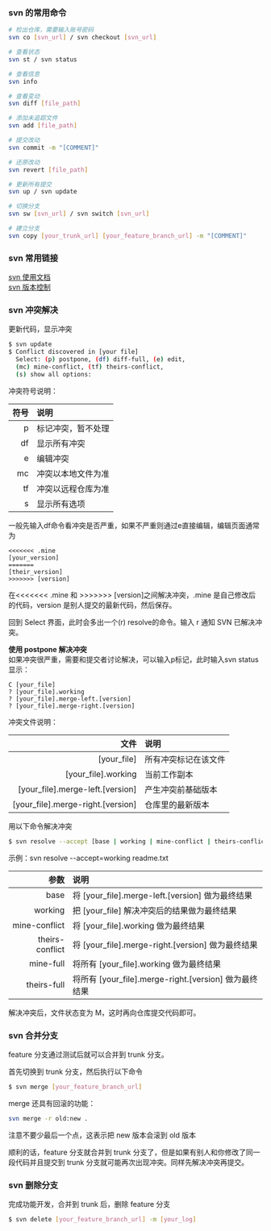 
### svn 的常用命令
```bash
# 检出仓库，需要输入账号密码
svn co [svn_url] / svn checkout [svn_url]

# 查看状态
svn st / svn status

# 查看信息
svn info

# 查看变动
svn diff [file_path]

# 添加未追踪文件
svn add [file_path]

# 提交改动
svn commit -m "[COMMENT]"

# 还原改动
svn revert [file_path]

# 更新所有提交
svn up / svn update

# 切换分支
svn sw [svn_url] / svn switch [svn_url]

# 建立分支
svn copy [your_trunk_url] [your_feature_branch_url] -m "[COMMENT]"
```

### svn 常用链接
[svn 使用文档](https://tortoisesvn.net/docs/release/TortoiseSVN_zh_CN/index.html)  
[svn 版本控制](http://svnbook.red-bean.com/nightly/zh/svn-book.html)  


### svn 冲突解决
更新代码，显示冲突
```bash
$ svn update
$ Conflict discovered in [your file]
  Select: (p) postpone, (df) diff-full, (e) edit,
  (mc) mine-conflict, (tf) theirs-conflict,
  (s) show all options:
```
冲突符号说明：

| 符号 | 说明 |
| ---: | :---- |
|p|标记冲突，暂不处理|
|df|显示所有冲突|
|e|编辑冲突|
|mc|冲突以本地文件为准|
|tf|冲突以远程仓库为准|
|s|显示所有选项|

一般先输入df命令看冲突是否严重，如果不严重则通过e直接编辑，编辑页面通常为
```
<<<<<<< .mine
[your_version]
=======
[their_version]
>>>>>>> [version]
```
在<<<<<<< .mine 和 >>>>>>> [version]之间解决冲突，.mine 是自己修改后的代码，version 是别人提交的最新代码，然后保存。

回到 Select 界面，此时会多出一个(r) resolve的命令。输入 r 通知 SVN 已解决冲突。

**使用 postpone 解决冲突**  
如果冲突很严重，需要和提交者讨论解决，可以输入p标记，此时输入svn status显示：
```
C [your_file]
? [your_file].working
? [your_file].merge-left.[version]
? [your_file].merge-right.[version]
```

冲突文件说明：

| 文件 | 说明 |
| ----: | :---- |
|[your_file] | 所有冲突标记在该文件 |
|[your_file].working | 当前工作副本 |
|[your_file].merge-left.[version] | 产生冲突前基础版本 |
|[your_file].merge-right.[version] | 仓库里的最新版本 |

用以下命令解决冲突
```bash
$ svn resolve --accept [base | working | mine-conflict | theirs-conflict | mine-full | theirs-full] [conflicting file] 
```
示例：svn resolve --accept=working readme.txt

| 参数 | 说明 | 
| ----: | :---- |
| base | 将 [your_file].merge-left.[version] 做为最终结果 |
| working | 把 [your_file] 解决冲突后的结果做为最终结果 |
| mine-conflict | 将 [your_file].working 做为最终结果 |
| theirs-conflict | 将 [your_file].merge-right.[version] 做为最终结果 |
| mine-full | 将所有 [your_file].working 做为最终结果 |
| theirs-full | 将所有 [your_file].merge-right.[version] 做为最终结果 |

解决冲突后，文件状态变为 M，这时再向仓库提交代码即可。

### svn 合并分支
feature 分支通过测试后就可以合并到 trunk 分支。

首先切换到 trunk 分支，然后执行以下命令
```bash
$ svn merge [your_feature_branch_url]
```

merge 还具有回滚的功能：
```bash
svn merge -r old:new .
```
注意不要少最后一个点，这表示把 new 版本会滚到 old 版本

顺利的话，feature 分支就合并到 trunk 分支了，但是如果有别人和你修改了同一段代码并且提交到 trunk 分支就可能再次出现冲突。同样先解决冲突再提交。

### svn 删除分支
完成功能开发，合并到 trunk 后，删除 feature 分支
```bash
$ svn delete [your_feature_branch_url] -m [your_log]
```

